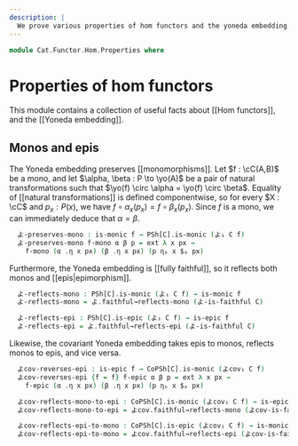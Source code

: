 ```yaml
---
description: |
  We prove various properties of hom functors and the yoneda embedding.
---
```

<!--
```agda
open import Cat.Functor.Properties
open import Cat.Functor.Base
open import Cat.Functor.Hom
open import Cat.Prelude

import Cat.Functor.Morphism
import Cat.Reasoning
```
-->

```agda
module Cat.Functor.Hom.Properties where
```

# Properties of hom functors

This module contains a collection of useful facts about [[Hom
functors]], and the [[Yoneda embedding]].

<!--
```agda
module _ {o ℓ} {C : Precategory o ℓ} where
  open Cat.Reasoning C
  private
    module PSh[C] = Cat.Reasoning Cat[ C ^op , Sets ℓ ]
    module CoPSh[C] = Cat.Reasoning Cat[ C , Sets ℓ ]
    module よ = Cat.Functor.Morphism (よ C)
    module よcov = Cat.Functor.Morphism (よcov C)

  private
    variable
      x y z : Ob
      f g h : Hom x y

  open _=>_
```
-->

## Monos and epis

The Yoneda embedding preserves [[monomorphisms]]. Let $f : \cC(A,B)$ be
a mono, and let $\alpha, \beta : P \to \yo(A)$ be a pair of natural
transformations such that $\yo(f) \circ \alpha = \yo(f) \circ \beta$.
Equality of [[natural transformations]] is defined componentwise, so for
every $X : \cC$ and $p_x : P(x)$, we have $f \circ \alpha_x(p_x) = f
\circ \beta_x(p_x)$. Since $f$ is a mono, we can immediately deduce that
$\alpha = \beta$.

```agda
  よ-preserves-mono : is-monic f → PSh[C].is-monic (よ₁ C f)
  よ-preserves-mono f-mono α β p = ext λ x px →
    f-mono (α .η x px) (β .η x px) (p ηₚ x $ₚ px)
```

Furthermore, the Yoneda embedding is [[fully faithful]], so it reflects
both monos and [[epis|epimorphism]].

```agda
  よ-reflects-mono : PSh[C].is-monic (よ₁ C f) → is-monic f
  よ-reflects-mono = よ.faithful→reflects-mono (よ-is-faithful C)

  よ-reflects-epi : PSh[C].is-epic (よ₁ C f) → is-epic f
  よ-reflects-epi = よ.faithful→reflects-epi (よ-is-faithful C)
```

Likewise, the covariant Yoneda embedding takes epis to monos, reflects
monos to epis, and vice versa.

```agda
  よcov-reverses-epi : is-epic f → CoPSh[C].is-monic (よcov₁ C f)
  よcov-reverses-epi {f = f} f-epic α β p = ext λ x px →
    f-epic (α .η x px) (β .η x px) (p ηₚ x $ₚ px)

  よcov-reflects-mono-to-epi : CoPSh[C].is-monic (よcov₁ C f) → is-epic f
  よcov-reflects-mono-to-epi = よcov.faithful→reflects-mono (よcov-is-faithful C)

  よcov-reflects-epi-to-mono : CoPSh[C].is-epic (よcov₁ C f) → is-monic f
  よcov-reflects-epi-to-mono = よcov.faithful→reflects-epi (よcov-is-faithful C)
```
